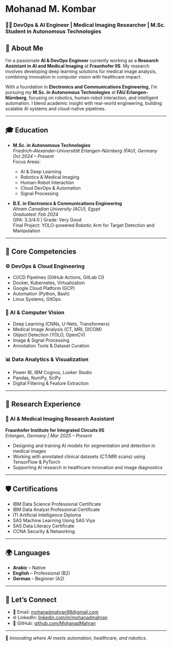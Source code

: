 # Mohanad M. Kombar  
### 👨‍💻 DevOps & AI Engineer | Medical Imaging Researcher | M.Sc. Student in Autonomous Technologies

## 🔎 About Me  

I’m a passionate **AI & DevOps Engineer** currently working as a **Research Assistant in AI and Medical Imaging** at **Fraunhofer IIS**. My research involves developing deep learning solutions for medical image analysis, combining innovation in computer vision with healthcare impact.

With a foundation in **Electronics and Communications Engineering**, I’m pursuing my **M.Sc. in Autonomous Technologies** at **FAU Erlangen-Nürnberg**, focusing on robotics, human-robot interaction, and intelligent automation. I blend academic insight with real-world engineering, building scalable AI systems and cloud-native pipelines.

---

## 🎓 Education  

- **M.Sc. in Autonomous Technologies**  
  *Friedrich-Alexander-Universität Erlangen-Nürnberg (FAU), Germany*  
  *Oct 2024 – Present*  
  Focus Areas:  
  - AI & Deep Learning  
  - Robotics & Medical Imaging  
  - Human-Robot Interaction  
  - Cloud DevOps & Automation  
  - Signal Processing  

- **B.E. in Electronics & Communications Engineering**  
  *Ahram Canadian University (ACU), Egypt*  
  *Graduated: Feb 2024*  
  GPA: 3.3/4.0 | Grade: Very Good  
  Final Project: YOLO-powered Robotic Arm for Target Detection and Manipulation

---

## 🧠 Core Competencies  

### ⚙️ DevOps & Cloud Engineering  
- CI/CD Pipelines (GitHub Actions, GitLab CI)  
- Docker, Kubernetes, Virtualization  
- Google Cloud Platform (GCP)  
- Automation (Python, Bash)  
- Linux Systems, GitOps  

### 🤖 AI & Computer Vision  
- Deep Learning (CNNs, U-Nets, Transformers)  
- Medical Image Analysis (CT, MRI, DICOM)  
- Object Detection (YOLO, OpenCV)  
- Image & Signal Processing  
- Annotation Tools & Dataset Curation  

### 📊 Data Analytics & Visualization  
- Power BI, IBM Cognos, Looker Studio  
- Pandas, NumPy, SciPy  
- Digital Filtering & Feature Extraction  

---

## 🔬 Research Experience  

### 🧠 AI & Medical Imaging Research Assistant  
**Fraunhofer Institute for Integrated Circuits IIS**  
*Erlangen, Germany | Mar 2025 – Present*  
- Designing and training AI models for segmentation and detection in medical images  
- Working with annotated clinical datasets (CT/MRI scans) using TensorFlow & PyTorch  
- Supporting AI research in healthcare innovation and image diagnostics  

---


## 🛡️ Certifications  

- IBM Data Science Professional Certificate  
- IBM Data Analyst Professional Certificate  
- ITI Artificial Intelligence Diploma  
- SAS Machine Learning Using SAS Viya  
- SAS Data Literacy Certificate  
- CCNA Security & Networking  

---

## 🌍 Languages  

- **Arabic** – Native  
- **English** – Professional (B2)  
- **German** – Beginner (A2)  

---

## 🔗 Let’s Connect  

- 📧 Email: mohanadmahran98@gmail.com  
- 🌐 LinkedIn: [linkedin.com/in/mohanadmahran](https://www.linkedin.com/in/mohanadmahran)  
- 📁 GitHub: [github.com/MohanadMahran](https://github.com/MohanadMahran)  

---

🚀 *Innovating where AI meets automation, healthcare, and robotics.*

